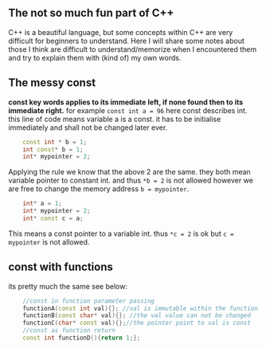 ## The not so much fun part of C++
C++ is a beautiful language, but some concepts within C++ are very difficult for beginners to understand. Here I will share some notes about those I think are difficult to understand/memorize when I encountered them and try to explain them with (kind of) my own words. 

## The messy const 
__const key words applies to its immediate left, if none found then to its immediate right.__ for example 
`const int a = 96` here const describes int. this line of code means variable a is a const. it has to be initialise immediately and shall not be changed later ever. 
```c++
    const int * b = 1;
    int const* b = 1;
    int* mypointer = 2;
```
Applying the rule we know that the above 2 are the same. they both mean variable pointer to constant int. and thus `*b = 2` is not allowed however we are free to change the memory address `b = mypointer`. 
```c++
    int* a = 1;
    int* mypointer = 2;
    int* const c = a;
```
This means a const pointer to a variable int. thus `*c = 2` is ok but `c = mypointer` is not allowed. 

## const with functions
its pretty much the same see below:
```c++
    //const in function parameter passing
    functionA(const int val){}; //val is immutable within the function
    functionB(const char* val){}; //the val value can not be changed
    functionC(char* const val){};//the pointer point to val is const
    //const as function return 
    const int functionD(){return 1;};
```
